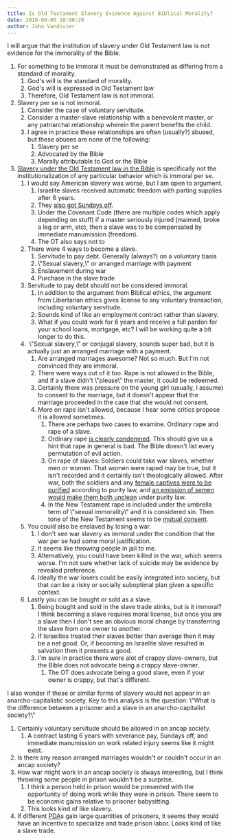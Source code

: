 ```yaml
---
title: Is Old Testament Slavery Evidence Against Biblical Morality?
date: 2016-09-05 10:00:29
author: John Vandivier
---
```




I will argue that the institution of slavery under Old Testament law is not evidence for the immorality of the Bible.
<ol>
 	<li>For something to be immoral it must be demonstrated as differing from a standard of morality.
<ol>
 	<li>God's will is the standard of morality.</li>
 	<li>God's will is expressed in Old Testament law</li>
 	<li>Therefore, Old Testament law is not immoral.</li>
</ol>
</li>
 	<li>Slavery per se is not immoral.
<ol>
 	<li>Consider the case of voluntary servitude.</li>
 	<li>Consider a master-slave relationship with a benevolent master, or any patriarchal relationship wherein the parent benefits the child.</li>
 	<li>I agree in practice these relationships are often (usually?) abused, but these abuses are none of the following:
<ol>
 	<li>Slavery per se</li>
 	<li>Advocated by the Bible</li>
 	<li>Morally attributable to God or the Bible</li>
</ol>
</li>
</ol>
</li>
 	<li><a href=\"https://en.wikipedia.org/wiki/The_Bible_and_slavery\">Slavery under the Old Testament law in the Bible</a> is specifically not the institutionalization of any particular behavior which is immoral per se.
<ol>
 	<li>I would say American slavery was worse, but I am open to argument.
<ol>
 	<li>Israelite slaves received automatic freedom with parting supplies after 6 years.</li>
 	<li>They <a href=\"https://en.wikipedia.org/wiki/The_Bible_and_slavery#Working_conditions\">also got Sundays off</a>.</li>
 	<li>Under the Covenant Code (there are multiple codes which apply depending on stuff) if a master seriously injured (maimed, broke a leg or arm, etc), then a slave was to be compensated by immediate manumission (freedom).</li>
 	<li>The OT also says not to</li>
</ol>
</li>
 	<li>There were 4 ways to become a slave.
<ol>
 	<li>Servitude to pay debt. Generally (always?) on a voluntary basis</li>
 	<li>\"Sexual slavery,\" or arranged marriage with payment</li>
 	<li>Enslavement during war</li>
 	<li>Purchase in the slave trade</li>
</ol>
</li>
 	<li>Servitude to pay debt should not be considered immoral.
<ol>
 	<li>In addition to the argument from Biblical ethics, the argument from Libertarian ethics gives license to any voluntary transaction, including voluntary servitude.</li>
 	<li>Sounds kind of like an employment contract rather than slavery.</li>
 	<li>What if you could work for 6 years and receive a full pardon for your school loans, mortgage, etc? I will be working quite a bit longer to do this.</li>
</ol>
</li>
 	<li> \"Sexual slavery,\" or conjugal slavery, sounds super bad, but it is actually just an arranged marriage with a payment.
<ol>
 	<li>Are arranged marriages awesome? Not so much. But I'm not convinced they are immoral.</li>
 	<li>There were ways out of it too. Rape is not allowed in the Bible, and if a slave didn't \"please\" the master, it could be redeemed.</li>
 	<li>Certainly there was pressure on the young girl (usually, I assume) to consent to the marriage, but it doesn't appear that the marriage proceeded in the case that she would not consent.</li>
 	<li>More on rape isn't allowed, because I hear some critics propose it is allowed sometimes.
<ol>
 	<li>There are perhaps two cases to examine. Ordinary rape and rape of a slave.</li>
 	<li>Ordinary rape <a href=\"http://biblia.com/bible/esv/Deut%2022.25-27\">is clearly condemned</a>. This should give us a hint that rape in general is bad. The Bible doesn't list every permutation of evil action.</li>
 	<li>On rape of slaves: Soldiers could take war slaves, whether men or women. That women were raped may be true, but it isn't recorded and it certainly isn't theologically allowed. After war, both the soldiers and any <a href=\"http://biblia.com/bible/esv/Num31:13-31:20\">female captives were to be purified</a> according to purity law, and <a href=\"http://biblia.com/bible/niv/Lev15:16-15:18\">an emission of semen would make them both unclean</a> under purity law.</li>
 	<li>In the New Testament rape is included under the umbrella term of \"sexual immorality\" and it is considered sin. Then tone of the New Testament seems to be <a href=\"https://www.biblegateway.com/passage/?search=Ephesians%205:22-33\">mutual consent</a>.</li>
</ol>
</li>
</ol>
</li>
 	<li>You could also be enslaved by losing a war.
<ol>
 	<li>I don't see war slavery as immoral under the condition that the war per se had some moral justification.</li>
 	<li>It seems like throwing people in jail to me.</li>
 	<li>Alternatively, you could have been killed in the war, which seems worse. I'm not sure whether lack of suicide may be evidence by revealed preference.</li>
 	<li>Ideally the war losers could be easily integrated into society, but that can be a risky or socially suboptimal plan given a specific context.</li>
</ol>
</li>
 	<li>Lastly you can be bought or sold as a slave.
<ol>
 	<li>Being bought and sold in the slave trade stinks, but is it immoral? I think becoming a slave requires moral license, but once you are a slave then I don't see an obvious moral change by transferring the slave from one owner to another.</li>
 	<li>If Israelites treated their slaves better than average then it may be a net good. Or, if becoming an Israelite slave resulted in salvation then it presents a good.</li>
 	<li>I'm sure in practice there were alot of crappy slave-owners, but the Bible does not advocate being a crappy slave-owner.
<ol>
 	<li>The OT does advocate being a good slave, even if your owner is crappy, but that's different.</li>
</ol>
</li>
</ol>
</li>
</ol>
</li>
</ol>
I also wonder if these or similar forms of slavery would not appear in an anarcho-capitalistic society. Key to this analysis is the question: \"What is the difference between a prisoner and a slave in an anarcho-capitalist society?\"
<ol>
 	<li>Certainly voluntary servitude should be allowed in an ancap society.
<ol>
 	<li>A contract lasting 6 years with severance pay, Sundays off, and immediate manumission on work related injury seems like it might exist.</li>
</ol>
</li>
 	<li>Is there any reason arranged marriages wouldn't or couldn't occur in an ancap society?</li>
 	<li>How war might work in an ancap society is always interesting, but I think throwing some people in prison wouldn't be a surprise.
<ol>
 	<li>I think a person held in prison would be presented with the opportunity of doing work while they were in prison. There seem to be economic gains relative to prisoner babysitting.</li>
 	<li>This looks kind of like slavery.</li>
</ol>
</li>
 	<li>If different <a href=\"https://en.wikipedia.org/wiki/Private_defense_agency\">PDA</a>s gain large quantities of prisoners, it seems they would have an incentive to specialize and trade prison labor. Looks kind of like a slave trade.</li>
</ol>